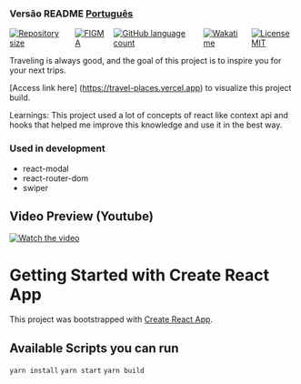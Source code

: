 ###  Versão README [Português](./README.md)  
<div style="display: flex; gap:1rem;">
<a href="#">
<img alt="Repository size" src="https://img.shields.io/github/repo-size/GusRot/Travel-Places">
</a>
<a href="https://www.figma.com/file/lKz1QXznw6Gqj1L94Q9yj7/AcessaBR?node-id=12%3A4" target="blank">
  <img alt="FIGMA" src="https://img.shields.io/badge/Acessar%20Layout%20-Figma-%2304D361">
</a>
<a href="#">
<img alt="GitHub language count" src="https://img.shields.io/github/languages/count/GusRot/Travel-Places?color=%2304D361">
</a>
<a href="#">
<img alt="Wakatime" src="https://wakatime.com/badge/user/04f1420e-9d57-410a-bdc7-d768fb237a52/project/c0ce98de-61d2-46cc-b990-a0dccc1bee88.svg">
</a>
<a href="https://github.com/git/git-scm.com/blob/main/MIT-LICENSE.txt" target="blank">
<img alt="LicenseMIT" src="https://badgen.net/github/license/micromatch/micromatch">
</a>
</div>

Traveling is always good, and the goal of this project is to inspire you for your next trips.

[Access link here] (https://travel-places.vercel.app) to visualize this project build.

Learnings: This project used a lot of concepts of react like context api and hooks that helped me improve this knowledge and use it in the best way.

### Used in development

- react-modal
- react-router-dom
- swiper

## Video Preview (Youtube)

[![Watch the video](https://img.youtube.com/vi/A7Leq0hjUcY/maxresdefault.jpg)](https://youtu.be/A7Leq0hjUcY)

# Getting Started with Create React App

This project was bootstrapped with [Create React App](https://github.com/facebook/create-react-app).

## Available Scripts you can run

`yarn install`
`yarn start`
`yarn build`
